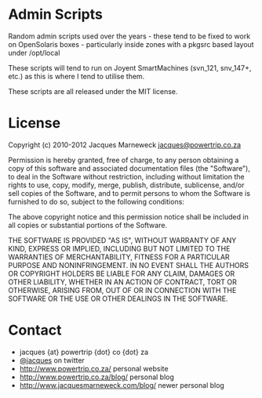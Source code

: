Admin Scripts
=============

Random admin scripts used over the years - these tend to be fixed to
work on OpenSolaris boxes - particularly inside zones with a pkgsrc
based layout under /opt/local

These scripts will tend to run on Joyent SmartMachines (svn_121, snv_147+,
etc.) as this is where I tend to utilise them.

These scripts are all released under the MIT license.

License
=======

Copyright (c) 2010-2012 Jacques Marneweck <jacques@powertrip.co.za>

Permission is hereby granted, free of charge, to any person obtaining a copy
of this software and associated documentation files (the "Software"), to deal
in the Software without restriction, including without limitation the rights
to use, copy, modify, merge, publish, distribute, sublicense, and/or sell
copies of the Software, and to permit persons to whom the Software is
furnished to do so, subject to the following conditions:

The above copyright notice and this permission notice shall be included in
all copies or substantial portions of the Software.

THE SOFTWARE IS PROVIDED "AS IS", WITHOUT WARRANTY OF ANY KIND, EXPRESS OR
IMPLIED, INCLUDING BUT NOT LIMITED TO THE WARRANTIES OF MERCHANTABILITY,
FITNESS FOR A PARTICULAR PURPOSE AND NONINFRINGEMENT. IN NO EVENT SHALL THE
AUTHORS OR COPYRIGHT HOLDERS BE LIABLE FOR ANY CLAIM, DAMAGES OR OTHER
LIABILITY, WHETHER IN AN ACTION OF CONTRACT, TORT OR OTHERWISE, ARISING FROM,
OUT OF OR IN CONNECTION WITH THE SOFTWARE OR THE USE OR OTHER DEALINGS IN
THE SOFTWARE.

Contact
=======

 * jacques {at} powertrip {dot} co {dot} za
 * [@jacques](http://twitter.com/jacques) on twitter
 * <http://www.powertrip.co.za/> personal website
 * <http://www.powertrip.co.za/blog/> personal blog
 * <http://www.jacquesmarneweck.com/blog/> newer personal blog
